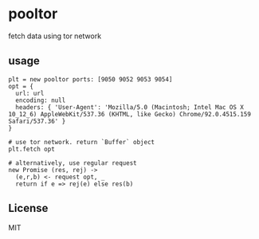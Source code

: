 # pooltor

fetch data using tor network

## usage

    plt = new pooltor ports: [9050 9052 9053 9054]
    opt = {
      url: url
      encoding: null
      headers: { 'User-Agent': 'Mozilla/5.0 (Macintosh; Intel Mac OS X 10_12_6) AppleWebKit/537.36 (KHTML, like Gecko) Chrome/92.0.4515.159 Safari/537.36' }
    }

    # use tor network. return `Buffer` object
    plt.fetch opt

    # alternatively, use regular request
    new Promise (res, rej) ->
      (e,r,b) <- request opt, _
      return if e => rej(e) else res(b)


## License

MIT
